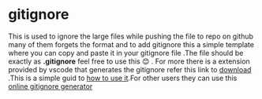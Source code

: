 # gitignore
This is used  to ignore the large files while pushing the file to repo on github many of them forgets the format and to add gitignore this a simple template where you can copy
and paste it in your gitignore file .The file should be exactly as **.gitignore** feel free to use this :blush: .
For more there is a extension provided by vscode that generates the gitignore refer this link to [download](https://marketplace.visualstudio.com/items?itemName=piotrpalarz.vscode-gitignore-generator)
.This is a simple guid to [how to use it](https://github.com/MohamedAliyarAR/gitignore/blob/main/1.gif).For other users they can use this [online gitignore generator](https://www.toptal.com/developers/gitignore)
